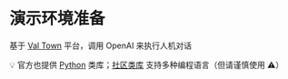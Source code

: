 # 演示环境准备

基于 [Val Town](https://www.val.town/) 平台，调用 <NPM id="openai">OpenAI</NPM> 来执行人机对话

<Val id="webup.chat" height="70%" />

💡 官方也提供 [Python](https://github.com/openai/openai-python) 类库；[社区类库](https://platform.openai.com/docs/libraries/community-libraries) 支持多种编程语言（但请谨慎使用 ⚠️）
